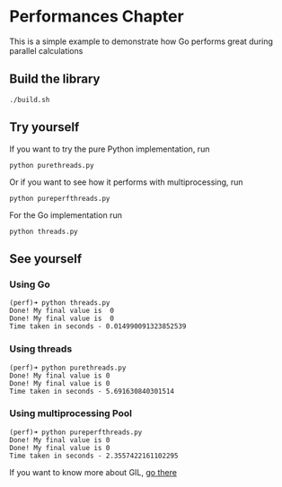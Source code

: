 # Performances Chapter

This is a simple example to demonstrate how Go performs great during parallel calculations

## Build the library

    ./build.sh

## Try yourself

If you want to try the pure Python implementation, run

    python purethreads.py

Or if you want to see how it performs with multiprocessing, run

    python pureperfthreads.py

For the Go implementation run

    python threads.py

## See yourself

### Using Go

    (perf)➜ python threads.py
    Done! My final value is  0
    Done! My final value is  0
    Time taken in seconds - 0.014990091323852539

### Using threads

    (perf)➜ python purethreads.py
    Done! My final value is 0
    Done! My final value is 0
    Time taken in seconds - 5.691630840301514

### Using multiprocessing Pool

    (perf)➜ python pureperfthreads.py
    Done! My final value is 0
    Done! My final value is 0
    Time taken in seconds - 2.3557422161102295

If you want to know more about GIL, [go there](https://realpython.com/python-gil/)
